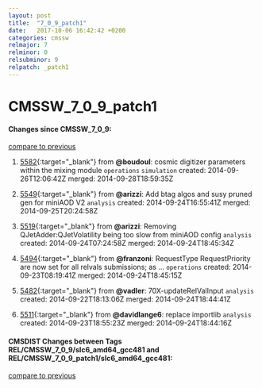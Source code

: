 ```yaml
---
layout: post
title:  "7_0_9_patch1"
date:   2017-10-06 16:42:42 +0200
categories: cmssw
relmajor: 7
relminor: 0
relsubminor: 9
relpatch: _patch1
---
```


# CMSSW_7_0_9_patch1
#### Changes since CMSSW_7_0_9:

[compare to previous](https://github.com/cms-sw/cmssw/compare/CMSSW_7_0_9...CMSSW_7_0_9_patch1)



1. [5582](http://github.com/cms-sw/cmssw/pull/5582){:target="_blank"}  from **@boudoul**: cosmic digitizer parameters within the mixing module `operations`  `simulation`  created: 2014-09-26T12:06:42Z merged: 2014-09-28T18:59:35Z

1. [5549](http://github.com/cms-sw/cmssw/pull/5549){:target="_blank"}  from **@arizzi**: Add btag algos and susy pruned gen for miniAOD V2 `analysis`  created: 2014-09-24T16:55:41Z merged: 2014-09-25T20:24:58Z

1. [5519](http://github.com/cms-sw/cmssw/pull/5519){:target="_blank"}  from **@arizzi**: Removing QJetAdder:QJetVolatility being too slow from miniAOD config `analysis`  created: 2014-09-24T07:24:58Z merged: 2014-09-24T18:45:34Z

1. [5494](http://github.com/cms-sw/cmssw/pull/5494){:target="_blank"}  from **@franzoni**: RequestType RequestPriority are now set for all relvals submissions; as ... `operations`  created: 2014-09-23T08:19:41Z merged: 2014-09-24T18:45:15Z

1. [5482](http://github.com/cms-sw/cmssw/pull/5482){:target="_blank"}  from **@vadler**: 70X-updateRelValInput `analysis`  created: 2014-09-22T18:13:06Z merged: 2014-09-24T18:44:41Z

1. [5511](http://github.com/cms-sw/cmssw/pull/5511){:target="_blank"}  from **@davidlange6**: replace importlib `analysis`  created: 2014-09-23T18:55:23Z merged: 2014-09-24T18:44:16Z

#### CMSDIST Changes between Tags REL/CMSSW_7_0_9/slc6_amd64_gcc481 and REL/CMSSW_7_0_9_patch1/slc6_amd64_gcc481:

[compare to previous](https://github.com/cms-sw/cmsdist/compare/REL/CMSSW_7_0_9/slc6_amd64_gcc481...REL/CMSSW_7_0_9_patch1/slc6_amd64_gcc481)


